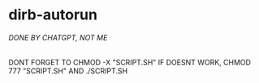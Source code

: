 # dirb-autorun

###### DONE BY CHATGPT, NOT ME #######

DONT FORGET TO CHMOD -X "SCRIPT.SH"
IF DOESNT WORK, CHMOD 777 "SCRIPT.SH" 
AND ./SCRIPT.SH
